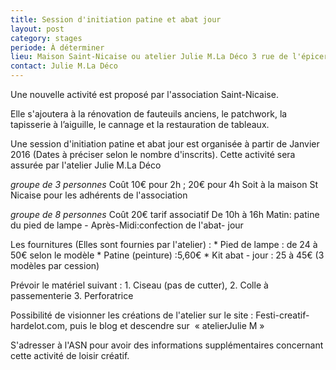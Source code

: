 ```yaml
---
title: Session d'initiation patine et abat jour
layout: post
category: stages
periode: À déterminer
lieu: Maison Saint-Nicaise ou atelier Julie M.La Déco 3 rue de l'épicerie - Rouen
contact: Julie M.La Déco
---
```


Une nouvelle activité est proposé par l'association Saint-Nicaise.

Elle s'ajoutera à la rénovation de fauteuils anciens, le patchwork, la tapisserie à l’aiguille, le cannage et la restauration de tableaux.
 
Une session d'initiation patine et abat jour est organisée à partir de Janvier 2016 (Dates à préciser selon le nombre d'inscrits).
Cette activité sera assurée par l'atelier Julie M.La Déco 

*groupe de 3 personnes*
Coût 10€ pour 2h ; 20€ pour 4h
Soit à la maison St Nicaise pour les adhérents de l'association

*groupe de 8 personnes*
Coût 20€ tarif associatif
De 10h à 16h
Matin: patine du pied de lampe - Après-Midi:confection de l'abat- jour

Les fournitures (Elles sont fournies par l'atelier) :
	* Pied de lampe : de 24 à 50€ selon le modèle
	* Patine (peinture) :5,60€
	* Kit abat - jour : 25 à 45€ (3 modèles par cession)

Prévoir le matériel suivant : 
	1. Ciseau (pas de cutter), 
	2. Colle à passementerie 
	3. Perforatrice

Possibilité de visionner les créations de l'atelier sur le site : Festi-creatif-hardelot.com, puis le blog et descendre sur  « atelierJulie M »
  
S'adresser à l'ASN pour avoir des informations supplémentaires concernant cette activité de loisir créatif.
 
